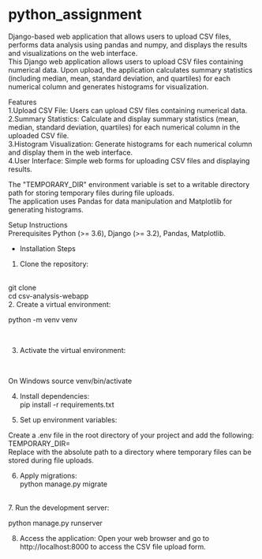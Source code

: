 # python_assignment
Django-based web application that allows users to upload CSV files, performs data analysis using pandas and numpy, and displays the results and visualizations on the web interface.<br>
This Django web application allows users to upload CSV files containing numerical data. Upon upload, the application calculates summary statistics (including median, mean, standard deviation, and quartiles) for each numerical column and generates histograms for visualization.<br>

Features<br>
1.Upload CSV File: Users can upload CSV files containing numerical data.<br>
2.Summary Statistics: Calculate and display summary statistics (mean, median, standard deviation, quartiles) for each numerical column in the uploaded CSV file.<br>
3.Histogram Visualization: Generate histograms for each numerical column and display them in the web interface.<br>
4.User Interface: Simple web forms for uploading CSV files and displaying results.<br>

The "TEMPORARY_DIR" environment variable is set to a writable directory path for storing temporary files during file uploads.<br>
The application uses Pandas for data manipulation and Matplotlib for generating histograms.<br>

Setup Instructions<br>
Prerequisites
Python (>= 3.6),
Django (>= 3.2),
Pandas,
Matplotlib.<br>

* Installation Steps

1. Clone the repository:
<br>
git clone <repository-url>

<br>
cd csv-analysis-webapp

<br>
2. Create a virtual environment:
<br>

python -m venv venv

<br>

3. Activate the virtual environment:

<br>

On Windows
source venv/bin/activate
<br>

4. Install dependencies:<br>
pip install -r requirements.txt

5. Set up environment variables:<br>

Create a .env file in the root directory of your project and add the following:<br>
TEMPORARY_DIR=<path-to-temporary-directory><br>
Replace <path-to-temporary-directory> with the absolute path to a directory where temporary files can be stored during file uploads.<br>

6. Apply migrations:<br>
python manage.py migrate

<br>
7. Run the development server:

python manage.py runserver<br>

8. Access the application:
Open your web browser and go to http://localhost:8000 to access the CSV file upload form.

